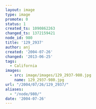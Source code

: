 ```yaml
---
layout: image
type: image
promote: 0
status: 1
created_ts: 1090862263
changed_ts: 1372159421
node_id: 980
title: '129_2937'
author: anj
created: '2004-07-26'
changed: '2013-06-25'
tags:
  - California
images:
  - src: image/images/129_2937-980.jpg
    name: 129_2937-980.jpg
url: "/2004/07/26/129_2937/"
aliases:
  - "/node/980/"
date: '2004-07-26'
---
```


